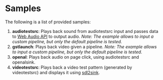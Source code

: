 # Samples

The following is a list of provided samples:

1. **audiotestsrc**: Plays back sound from audiotestsrc input and  passes data to [Web Audio API](https://developer.mozilla.org/en-US/docs/Web/API/Web_Audio_API) to output audio.
*Note: The example allows to input a custom pipeline, but only the default pipeline is tested.*
2. **gstlaunch**: Plays back video given a pipeline.
*Note: The example allows to input a custom pipeline, but only the default pipeline is tested.*
3. **openal**: Plays back audio on page click, using audiotestsrc and openalsink.
4. **videotestsrc**: Plays back a video test pattern (generated by videotestsrc)  and displays it using [sdl2sink](https://github.com/fluendo/gstreamer/blob/gst.wasm/subprojects/gst-plugins-bad/ext/sdl2/gstsdl2sink.c).
